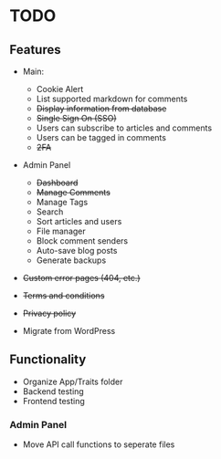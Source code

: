 # TODO

## Features
 * Main:
   * Cookie Alert
   * List supported markdown for comments
   * ~~Display information from database~~
   * ~~Single Sign On (SSO)~~
   * Users can subscribe to articles and comments
   * Users can be tagged in comments
   * ~~2FA~~
 * Admin Panel
   * ~~Dashboard~~
   * ~~Manage Comments~~
   * Manage Tags
   * Search
   * Sort articles and users
   * File manager
   * Block comment senders
   * Auto-save blog posts
   * Generate backups

* ~~Custom error pages (404, etc.)~~
* ~~Terms and conditions~~
* ~~Privacy policy~~
* Migrate from WordPress

## Functionality
 * Organize App/Traits folder
 * Backend testing
 * Frontend testing

### Admin Panel
 * Move API call functions to seperate files
